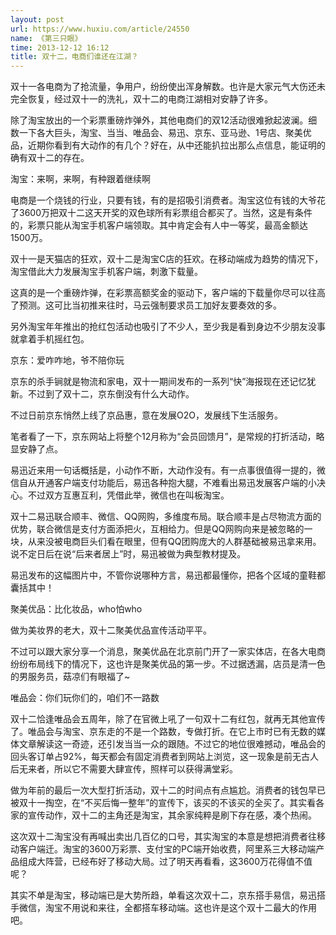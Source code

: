 ```yaml
---
layout: post
url: https://www.huxiu.com/article/24550
name: 《第三只眼》
time: 2013-12-12 16:12
title: 双十二，电商们谁还在江湖？
---
```

双十一各电商为了抢流量，争用户，纷纷使出浑身解数。也许是大家元气大伤还未完全恢复，经过双十一的洗礼，双十二的电商江湖相对安静了许多。

除了淘宝放出的一个彩票重磅炸弹外，其他电商们的双12活动很难掀起波澜。细数一下各大巨头，淘宝、当当、唯品会、易迅、京东、亚马逊、1号店、聚美优品，近期你看到有大动作的有几个？好在，从中还能扒拉出那么点信息，能证明的确有双十二的存在。

淘宝：来啊，来啊，有种跟着继续啊

电商是一个烧钱的行业，只要有钱，有的是招吸引消费者。淘宝这位有钱的大爷花了3600万把双十二这天开奖的双色球所有彩票组合都买了。当然，这是有条件的，彩票只能从淘宝手机客户端领取。其中肯定会有人中一等奖，最高金额达1500万。

双十一是天猫店的狂欢，双十二是淘宝C店的狂欢。在移动端成为趋势的情况下，淘宝借此大力发展淘宝手机客户端，刺激下载量。

这真的是一个重磅炸弹，在彩票高额奖金的驱动下，客户端的下载量你尽可以往高了预测。这可比当初推来往时，马云强制要求员工加好友要奏效的多。

另外淘宝年年推出的抢红包活动也吸引了不少人，至少我是看到身边不少朋友没事就拿着手机摇红包。

京东：爱咋咋地，爷不陪你玩

京东的杀手锏就是物流和家电，双十一期间发布的一系列“快”海报现在还记忆犹新。不过到了双十二，京东倒没有什么大动作。

不过日前京东悄然上线了京品惠，意在发展O2O，发展线下生活服务。

笔者看了一下，京东网站上将整个12月称为“会员回馈月”，是常规的打折活动，略显安静了点。

易迅近来用一句话概括是，小动作不断，大动作没有。有一点事很值得一提的，微信自从开通客户端支付功能后，易迅各种抱大腿，不难看出易迅发展客户端的小决心。不过双方互惠互利，凭借此举，微信也在叫板淘宝。

双十二易迅联合顺丰、微信、QQ网购，多维度布局。联合顺丰是占尽物流方面的优势，联合微信是支付方面添把火，互相给力。但是QQ网购向来是被忽略的一块，从来没被电商巨头们看在眼里，但有QQ团购庞大的人群基础被易迅拿来用。说不定日后在说“后来者居上”时，易迅被做为典型教材提及。

易迅发布的这幅图片中，不管你说哪种方言，易迅都最懂你，把各个区域的童鞋都囊括其中！

聚美优品：比化妆品，who怕who

做为美妆界的老大，双十二聚美优品宣传活动平平。

不过可以跟大家分享一个消息，聚美优品在北京前门开了一家实体店，在各大电商纷纷布局线下的情况下，这也许是聚美优品的第一步。不过据透漏，店员是清一色的男服务员，菇凉们有眼福了~

唯品会：你们玩你们的，咱们不一路数

双十二恰逢唯品会五周年，除了在官微上吼了一句双十二有红包，就再无其他宣传了。唯品会与淘宝、京东走的不是一个路数，专做打折。在它上市时已有无数的媒体文章解读这一奇迹，还引发当当一众的跟随。不过它的地位很难撼动，唯品会的回头客订单占92%，每天都会有固定消费者到网站上浏览，这一现象是前无古人后无来者，所以它不需要大肆宣传，照样可以获得满堂彩。

做为年前的最后一次大型打折活动，双十二的时间点有点尴尬。消费者的钱包早已被双十一掏空，在“不买后悔一整年”的宣传下，该买的不该买的全买了。其实看各家的宣传动作，双十二的主角还是淘宝，其余家纯粹是刷下存在感，凑个热闹。

这次双十二淘宝没有再喊出卖出几百亿的口号，其实淘宝的本意是想把消费者往移动客户端迁。淘宝的3600万彩票、支付宝的PC端开始收费，阿里系三大移动端产品组成大阵营，已经布好了移动大局。过了明天再看看，这3600万花得值不值呢？

其实不单是淘宝，移动端已是大势所趋，单看这次双十二，京东搭手易信，易迅搭手微信，淘宝不用说和来往，全都搭车移动端。这也许是这个双十二最大的作用吧。

